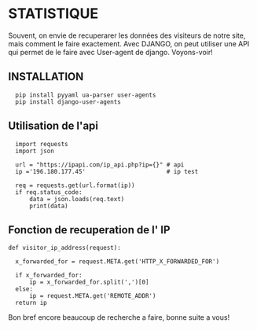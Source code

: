 # STATISTIQUE

Souvent, on envie de recuperarer les données des visiteurs de notre site, mais comment le faire exactement.
Avec DJANGO, on peut utiliser une API qui permet de le faire avec User-agent de django.
Voyons-voir!


## INSTALLATION

      pip install pyyaml ua-parser user-agents
      pip install django-user-agents
      
## Utilisation de l'api

      import requests
      import json

      url = "https://ipapi.com/ip_api.php?ip={}" # api
      ip ='196.180.177.45'                       # ip test 

      req = requests.get(url.format(ip))
      if req.status_code:
          data = json.loads(req.text)
          print(data)
   
## Fonction de recuperation de l' IP

    def visitor_ip_address(request):

      x_forwarded_for = request.META.get('HTTP_X_FORWARDED_FOR')

      if x_forwarded_for:
          ip = x_forwarded_for.split(',')[0]
      else:
          ip = request.META.get('REMOTE_ADDR')
      return ip


Bon bref encore beaucoup de recherche a faire, bonne suite a vous!
